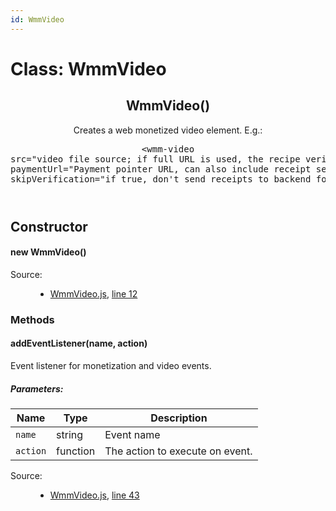 ```yaml
---
id: WmmVideo
---
```

<!--link type="text/css" rel="stylesheet" href="/jsDoc.css"></link-->
<div id="main">
<h1 class="page-title">Class: WmmVideo</h1>
<section>
<header>
<h2><span class="attribs"><span class="type-signature"></span></span>WmmVideo<span class="signature">()</span><span class="type-signature"></span></h2>
<div class="class-description">Creates a web monetized video element. E.g.:
<pre>&lt;wmm-video
src="video file source; if full URL is used, the recipe verification will use the same host for verification"
paymentUrl="Payment pointer URL, can also include receipt service url"
skipVerification="if true, don't send receipts to backend for verifications"&gt;</pre></div>
</header>
<article>
<div class="container-overview">
<h2>Constructor</h2>
<h4 class="name" id="WmmVideo"><span class="type-signature"></span>new WmmVideo<span class="signature">()</span><span class="type-signature"></span></h4>
<dl class="details">
<dt class="tag-source">Source:</dt>
<dd class="tag-source"><ul class="dummy"><li>
<a href="pathname:///jsdoc/WmmVideo.js.html">WmmVideo.js</a>, <a href="pathname:///jsdoc/WmmVideo.js.html#line12">line 12</a>
</li></ul></dd>
</dl>
</div>
<h3 class="subsection-title">Methods</h3>
<h4 class="name" id="addEventListener"><span class="type-signature"></span>addEventListener<span class="signature">(name, action)</span><span class="type-signature"></span></h4>
<div class="description">
Event listener for monetization and video events.
</div>
<h5>Parameters:</h5>
<table class="params">
<thead>
<tr>
<th>Name</th>
<th>Type</th>
<th class="last">Description</th>
</tr>
</thead>
<tbody>
<tr>
<td class="name"><code>name</code></td>
<td class="type">
<span class="param-type">string</span>
</td>
<td class="description last">Event name</td>
</tr>
<tr>
<td class="name"><code>action</code></td>
<td class="type">
<span class="param-type">function</span>
</td>
<td class="description last">The action to execute on event.</td>
</tr>
</tbody>
</table>
<dl class="details">
<dt class="tag-source">Source:</dt>
<dd class="tag-source"><ul class="dummy"><li>
<a href="pathname:///jsdoc/WmmVideo.js.html">WmmVideo.js</a>, <a href="pathname:///jsdoc/WmmVideo.js.html#line43">line 43</a>
</li></ul></dd>
</dl>
</article>
</section>
</div>

